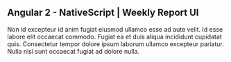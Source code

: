 ## Angular 2 - NativeScript | Weekly Report UI

Non id excepteur id anim fugiat eiusmod ullamco esse ad aute velit. Id esse labore elit occaecat commodo. Fugiat ea et duis aliqua incididunt cupidatat quis. Consectetur tempor dolore ipsum laborum ullamco excepteur pariatur. Nulla nisi sunt occaecat fugiat ad dolore nulla.
